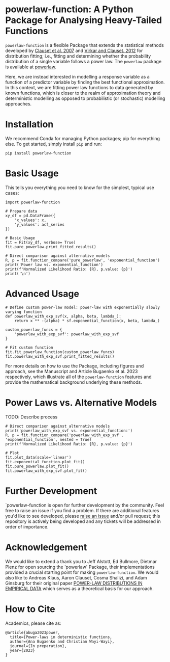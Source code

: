# powerlaw-function: A Python Package for Analysing Heavy-Tailed Functions

`powerlaw-function` is a flexible Package that extends the statistical methods developed by [Clauset et al. 2007](https://arxiv.org/abs/0706.1062) and [Virkar and Clauset. 2012](https://arxiv.org/abs/1208.3524) for distribution fitting; i.e., fitting and determining whether the probability distribution of a single variable follows a power law.</b>
The `powerlaw` package is available at [powerlaw](https://github.com/jeffalstott/powerlaw/tree/master).

Here, we are instead interested in modelling a response variable as a function of a predictor variable by finding the best functional approximation. In this context, we are fitting power law functions to data generated by known functions, which is closer to the realm of approximation theory and deterministic modelling as opposed to probabilistic (or stochastic) modelling approaches. 


# Installation 

We recommend Conda for managing Python packages; pip for everything else. To get started, simply install `pip` and run:

  `pip install powerlaw-function`

# Basic Usage 

This tells you everything you need to know for the simplest, typical use cases:

    import powerlaw-function

    # Prepare data
    xy_df = pd.DataFrame({
        'x_values': x,
        'y_values': acf_series
    })

    # Basic Usage
    fit = Fit(xy_df, verbose= True)
    fit.pure_powerlaw.print_fitted_results()

    # Direct comparison against alternative models
    R, p = fit.function_compare('pure_powerlaw', 'exponential_function')
    print('Power law vs. exponential_function')
    print(f'Normalized Likelihood Ratio: {R}, p.value: {p}')
    print('\n')


# Advanced Usage 

    # Define custom power-law model: power-law with exponentially slowly varying function
    def powerlaw_with_exp_svf(x, alpha, beta, lambda_):
        return x ** -(alpha) * sf.exponential_function(x, beta, lambda_)

    custom_powerlaw_funcs = {
        'powerlaw_with_exp_svf': powerlaw_with_exp_svf
    }

    # Fit custom function
    fit.fit_powerlaw_function(custom_powerlaw_funcs)
    fit.powerlaw_with_exp_svf.print_fitted_results()

For more details on how to use the Package, including figures and approach, see the Manuscript and Article Bugaenko et al. 2023 respectively, which illustrate all of the `powerlaw-function` features and provide the mathematical background underlying these methods.

# Power Laws vs. Alternative Models

TODO: Describe process

    # Direct comparison against alternative models
    print('powerlaw_with_exp_svf vs. exponential_function:')
    R, p = fit.function_compare('powerlaw_with_exp_svf', 'exponential_function', nested = True)
    print(f'Normalized Likelihood Ratio: {R}, p.value: {p}')
    
    # Plot
    fit.plot_data(scale='linear')
    fit.exponential_function.plot_fit()
    fit.pure_powerlaw.plot_fit()
    fit.powerlaw_with_exp_svf.plot_fit()

# Further Development

`powerlaw-function is open for further development by the community.  Feel free to raise an issue if you find a problem. If there are additional features you'd like to see developed, please [raise an issue](https://github.com/anabugaenko/powerlaw-function/issues) and/or pull request; this repository is actively being developed and any tickets will be addressed in order of importance. 

# Acknowledgement 

We would like to extend a thank you to Jeff Alstott, Ed Bullmore, Dietmar Plenz for open sourcing the 'powerlaw' Package, their implementations provided a crucial starting point for making `powerlaw-function`. We would also like to Andreas Klaus, Aaron Clauset, Cosma Shalizi, and Adam Ginsburg for their original paper [POWER-LAW DISTRIBUTIONS IN EMPIRICAL DATA](https://arxiv.org/abs/0706.1062)  which serves as a theoretical basis for our approach.

# How to Cite

  Academics, please cite as:
  
    @article{abuga2023power,
      title={Power-laws in deterministic functions,
      author={Ana Bugaenko and Christian Wayi-Wayi},
      journal={In preparation},
      year={2023}
    }


